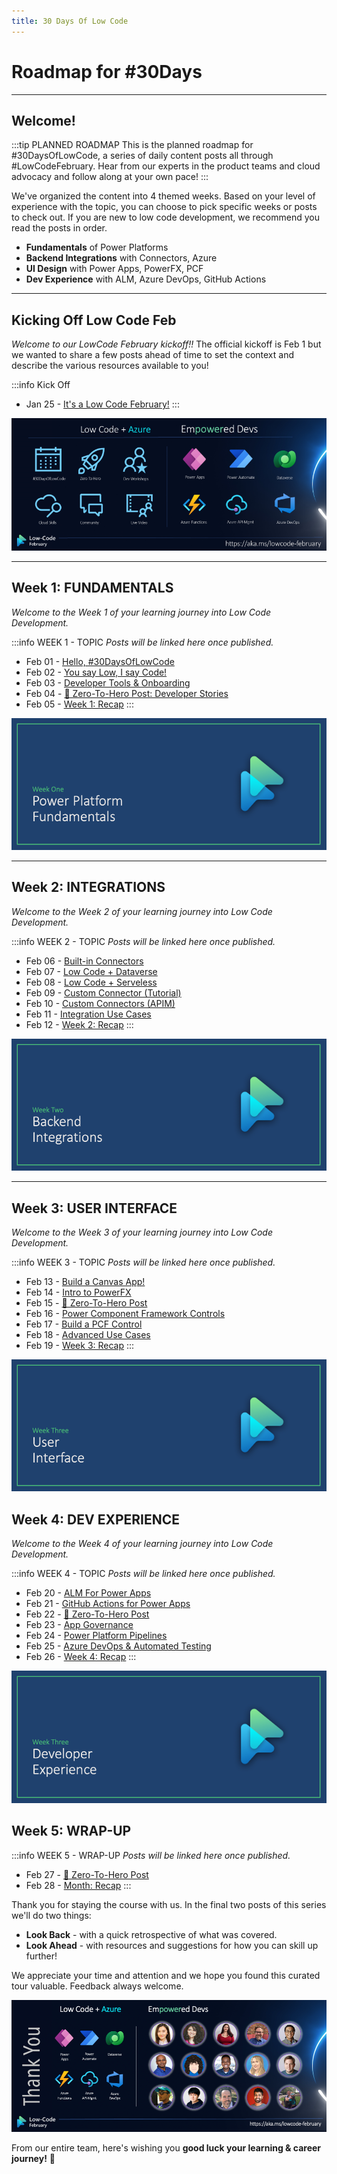 ```yaml
---
title: 30 Days Of Low Code
---
```


# Roadmap for #30Days

---

## Welcome! 

:::tip PLANNED ROADMAP
This is the planned roadmap for #30DaysOfLowCode, a series of daily content posts all through #LowCodeFebruary. Hear from our experts in the product teams and cloud advocacy and follow along at your own pace!
:::

We've organized the content into 4 themed weeks. Based on your level of experience with the topic, you can choose to pick specific weeks or posts to check out. If you are new to low code development, we recommend you read the posts in order.

 * **Fundamentals** of Power Platforms
 * **Backend Integrations** with Connectors, Azure
 * **UI Design** with Power Apps, PowerFX, PCF 
 * **Dev Experience** with ALM, Azure DevOps, GitHub Actions

---

## Kicking Off Low Code Feb

_Welcome to our LowCode February kickoff!!_ The official kickoff is Feb 1 but we wanted to share a few posts ahead of time to set the context and describe the various resources available to you!

:::info Kick Off 
* Jan 25 - [It's a Low Code February!](/blog/2023-kickoff)
:::

![Kickoff](CampaignBanner.png)

---

## Week 1: FUNDAMENTALS

_Welcome to the Week 1 of your learning journey into Low Code Development._

:::info WEEK 1 - TOPIC
_Posts will be linked here once published._
 * Feb 01 - [Hello, #30DaysOfLowCode](/blog/)
 * Feb 02 - [You say Low, I say Code!](/blog/)
 * Feb 03 - [Developer Tools & Onboarding](/blog/)
 * Feb 04 - [🚀 Zero-To-Hero Post: Developer Stories](/blog/)
 * Feb 05 - [Week 1: Recap](/blog/)
:::

![Week 1](./../../../static/img/og/30-week1.png)

---

## Week 2: INTEGRATIONS

_Welcome to the Week 2 of your learning journey into Low Code Development._

:::info WEEK 2 - TOPIC
_Posts will be linked here once published._
 * Feb 06 - [Built-in Connectors](/blog/)
 * Feb 07 - [Low Code + Dataverse](/blog/)
 * Feb 08 - [Low Code + Serveless](/blog/)
 * Feb 09 - [Custom Connector (Tutorial)](/blog/)
 * Feb 10 - [Custom Connectors (APIM)](/blog/)
 * Feb 11 - [Integration Use Cases](/blog/)
 * Feb 12 - [Week 2: Recap](/blog/)
:::

![Week 2](./../../../static/img/og/30-week2.png)

---

## Week 3: USER INTERFACE

_Welcome to the Week 3 of your learning journey into Low Code Development._

:::info WEEK 3 - TOPIC
_Posts will be linked here once published._
 * Feb 13 - [Build a Canvas App!](/blog/)
 * Feb 14 - [Intro to PowerFX](/blog/)
 * Feb 15 - [🚀 Zero-To-Hero Post](/blog/)
 * Feb 16 - [Power Component Framework Controls](/blog/)
 * Feb 17 - [Build a PCF Control](/blog/)
 * Feb 18 - [Advanced Use Cases](/blog/)
 * Feb 19 - [Week 3: Recap](/blog/)
:::

![Week 3](./../../../static/img/og/30-week3.png)


## Week 4: DEV EXPERIENCE

_Welcome to the Week 4 of your learning journey into Low Code Development._

:::info WEEK 4 - TOPIC
_Posts will be linked here once published._
 * Feb 20 - [ALM For Power Apps](/blog/)
 * Feb 21 - [GitHub Actions for Power Apps](/blog/)
 * Feb 22 - [🚀 Zero-To-Hero Post](/blog/)
 * Feb 23 - [App Governance](/blog/)
 * Feb 24 - [Power Platform Pipelines](/blog/)
 * Feb 25 - [Azure DevOps & Automated Testing](/blog/)
 * Feb 26 - [Week 4: Recap](/blog/)
:::

![Week 4](./../../../static/img/og/30-week4.png)

## Week 5: WRAP-UP

:::info WEEK 5 - WRAP-UP
_Posts will be linked here once published._
 * Feb 27 - [🚀 Zero-To-Hero Post](/blog/)
 * Feb 28 - [Month: Recap](/blog/)
:::

Thank you for staying the course with us. In the final two posts of this series we'll do two things:
 * **Look Back** - with a quick retrospective of what was covered.
 * **Look Ahead** - with resources and suggestions for how you can skill up further!

We appreciate your time and attention and we hope you found this curated tour valuable. Feedback always welcome. 

![Thank You](./../../../static/img/og/30-thankyou.png)

From our entire team, here's wishing you **good luck your learning & career journey!** 🎉
